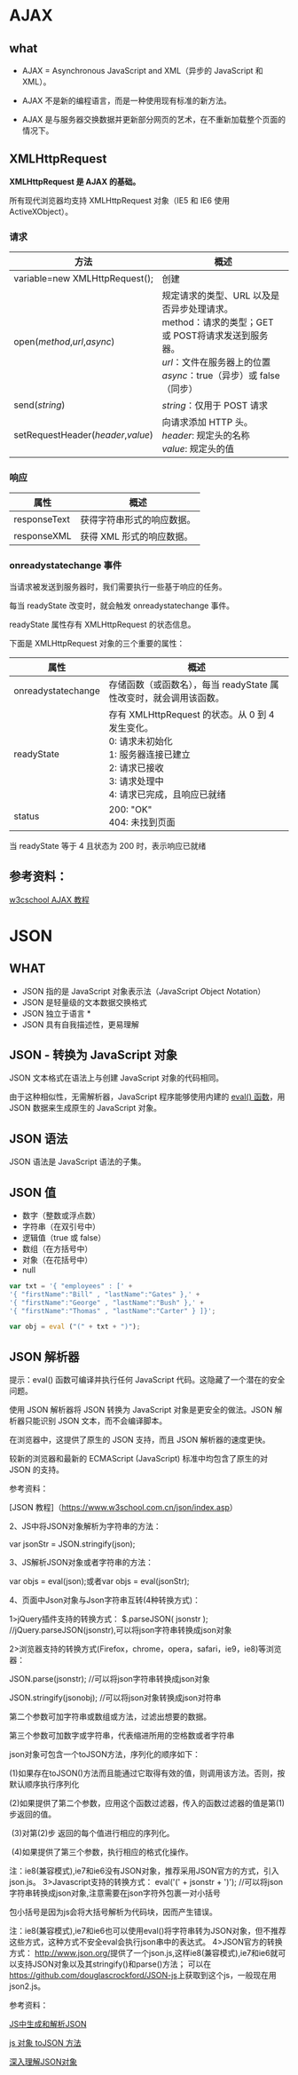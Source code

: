# AJAX

## what

- AJAX = Asynchronous JavaScript and XML（异步的 JavaScript 和 XML）。

- AJAX 不是新的编程语言，而是一种使用现有标准的新方法。

- AJAX 是与服务器交换数据并更新部分网页的艺术，在不重新加载整个页面的情况下。



## XMLHttpRequest 

**XMLHttpRequest 是 AJAX 的基础。**

所有现代浏览器均支持 XMLHttpRequest 对象（IE5 和 IE6 使用 ActiveXObject）。

### 请求

| 方法                               | 概述                                                         |
| ---------------------------------- | ------------------------------------------------------------ |
| variable=new XMLHttpRequest();     | 创建                                                         |
| open(*method*,*url*,*async*)       | 规定请求的类型、URL 以及是否异步处理请求。<br>method：请求的类型；GET 或 POST将请求发送到服务器。<br> *url*：文件在服务器上的位置 <br>*async*：true（异步）或 false（同步） |
| send(*string*)                     | *string*：仅用于 POST 请求                                   |
| setRequestHeader(*header*,*value*) | 向请求添加 HTTP 头。<br>*header*: 规定头的名称<br> *value*: 规定头的值 |

### 响应

| 属性         | 概述                       |
| ------------ | -------------------------- |
| responseText | 获得字符串形式的响应数据。 |
| responseXML  | 获得 XML 形式的响应数据。  |

### onreadystatechange 事件

当请求被发送到服务器时，我们需要执行一些基于响应的任务。

每当 readyState 改变时，就会触发 onreadystatechange 事件。

readyState 属性存有 XMLHttpRequest 的状态信息。

下面是 XMLHttpRequest 对象的三个重要的属性：

| 属性               | 概述                                                         |
| ------------------ | ------------------------------------------------------------ |
| onreadystatechange | 存储函数（或函数名），每当 readyState 属性改变时，就会调用该函数。 |
| readyState         | 存有 XMLHttpRequest 的状态。从 0 到 4 发生变化。<br>0: 请求未初始化<br>1: 服务器连接已建立<br>2: 请求已接收<br>3: 请求处理中<br>4: 请求已完成，且响应已就绪 |
| status             | 200: "OK"<br>404: 未找到页面                                 |

当 readyState 等于 4 且状态为 200 时，表示响应已就绪

## 参考资料：

[w3cschool AJAX 教程](<https://www.w3school.com.cn/ajax/index.asp>)



# JSON

## WHAT

- JSON 指的是 JavaScript 对象表示法（*J*ava*S*cript *O*bject *N*otation）
- JSON 是轻量级的文本数据交换格式
- JSON 独立于语言 *
- JSON 具有自我描述性，更易理解

## JSON - 转换为 JavaScript 对象

JSON 文本格式在语法上与创建 JavaScript 对象的代码相同。

由于这种相似性，无需解析器，JavaScript 程序能够使用内建的 [eval() 函数](https://www.w3school.com.cn/jsref/jsref_eval.asp)，用 JSON 数据来生成原生的 JavaScript 对象。

## JSON 语法  

JSON 语法是 JavaScript 语法的子集。

## JSON 值

- 数字（整数或浮点数）
- 字符串（在双引号中）
- 逻辑值（true 或 false）
- 数组（在方括号中）
- 对象（在花括号中）
- null

```javascript
var txt = '{ "employees" : [' +
'{ "firstName":"Bill" , "lastName":"Gates" },' +
'{ "firstName":"George" , "lastName":"Bush" },' +
'{ "firstName":"Thomas" , "lastName":"Carter" } ]}';

var obj = eval ("(" + txt + ")");
```



## JSON 解析器

提示：eval() 函数可编译并执行任何 JavaScript 代码。这隐藏了一个潜在的安全问题。

使用 JSON 解析器将 JSON 转换为 JavaScript 对象是更安全的做法。JSON 解析器只能识别 JSON 文本，而不会编译脚本。

在浏览器中，这提供了原生的 JSON 支持，而且 JSON 解析器的速度更快。

较新的浏览器和最新的 ECMAScript (JavaScript) 标准中均包含了原生的对 JSON 的支持。



参考资料：

[JSON 教程]（<https://www.w3school.com.cn/json/index.asp>）



2、JS中将JSON对象解析为字符串的方法：

var jsonStr = JSON.stringify(json);

3、JS解析JSON对象或者字符串的方法：

var objs = eval(json);或者var objs = eval(jsonStr);



4、页面中Json对象与Json字符串互转(4种转换方式)：

1>jQuery插件支持的转换方式：
$.parseJSON( jsonstr ); //jQuery.parseJSON(jsonstr),可以将json字符串转换成json对象

2>浏览器支持的转换方式(Firefox，chrome，opera，safari，ie9，ie8)等浏览器：

JSON.parse(jsonstr); //可以将json字符串转换成json对象

JSON.stringify(jsonobj); //可以将json对象转换成json对符串

第二个参数可加字符串或数组或方法，过滤出想要的数据。

第三个参数可加数字或字符串，代表缩进所用的空格数或者字符串



json对象可包含一个toJSON方法，序列化的顺序如下：

(1)如果存在toJSON()方法而且能通过它取得有效的值，则调用该方法。否则，按默认顺序执行序列化

​      (2)如果提供了第二个参数，应用这个函数过滤器，传入的函数过滤器的值是第(1)步返回的值。

​      (3)对第(2)步 返回的每个值进行相应的序列化。

​      (4)如果提供了第三个参数，执行相应的格式化操作。





注：ie8(兼容模式),ie7和ie6没有JSON对象，推荐采用JSON官方的方式，引入json.js。
3>Javascript支持的转换方式：
eval('(' + jsonstr + ')'); //可以将json字符串转换成json对象,注意需要在json字符外包裹一对小括号

包小括号是因为js会将大括号解析为代码块，因而产生错误。



注：ie8(兼容模式),ie7和ie6也可以使用eval()将字符串转为JSON对象，但不推荐这些方式，这种方式不安全eval会执行json串中的表达式。
4>JSON官方的转换方式：
<http://www.json.org/>提供了一个json.js,这样ie8(兼容模式),ie7和ie6就可以支持JSON对象以及其stringify()和parse()方法；
可以在<https://github.com/douglascrockford/JSON-js>上获取到这个js，一般现在用json2.js。



参考资料：

[JS中生成和解析JSON](https://www.cnblogs.com/jiangyy/p/3531150.html)

[js 对象 toJSON 方法](https://www.cnblogs.com/keyi/p/11058558.html)

[深入理解JSON对象](https://www.cnblogs.com/xiaohuochai/p/5887754.html)